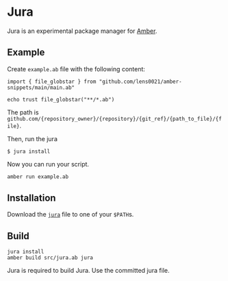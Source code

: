 # Jura

Jura is an experimental package manager for [Amber].

## Example

Create `example.ab` file with the following content:

```ab
import { file_globstar } from "github.com/lens0021/amber-snippets/main/main.ab"

echo trust file_globstar("**/*.ab")
```

The path is `github.com/{repository_owner}/{repository}/{git_ref}/{path_to_file}/{file}`.

Then, run the jura

```console
$ jura install
```

Now you can run your script.

```bash
amber run example.ab
```

## Installation

Download the [`jura`](./jura) file to one of your `$PATH`s.

## Build

```
jura install
amber build src/jura.ab jura
```

Jura is required to build Jura. Use the committed jura file.

[amber]: https://github.com/amber-lang/amber
